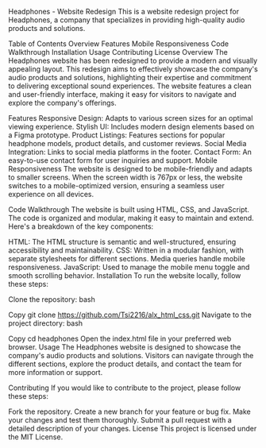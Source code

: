 Headphones - Website Redesign
This is a website redesign project for Headphones, a company that specializes in providing high-quality audio products and solutions.

Table of Contents
Overview
Features
Mobile Responsiveness
Code Walkthrough
Installation
Usage
Contributing
License
Overview
The Headphones website has been redesigned to provide a modern and visually appealing layout. This redesign aims to effectively showcase the company's audio products and solutions, highlighting their expertise and commitment to delivering exceptional sound experiences. The website features a clean and user-friendly interface, making it easy for visitors to navigate and explore the company's offerings.

Features
Responsive Design: Adapts to various screen sizes for an optimal viewing experience.
Stylish UI: Includes modern design elements based on a Figma prototype.
Product Listings: Features sections for popular headphone models, product details, and customer reviews.
Social Media Integration: Links to social media platforms in the footer.
Contact Form: An easy-to-use contact form for user inquiries and support.
Mobile Responsiveness
The website is designed to be mobile-friendly and adapts to smaller screens. When the screen width is 767px or less, the website switches to a mobile-optimized version, ensuring a seamless user experience on all devices.

Code Walkthrough
The website is built using HTML, CSS, and JavaScript. The code is organized and modular, making it easy to maintain and extend. Here's a breakdown of the key components:

HTML: The HTML structure is semantic and well-structured, ensuring accessibility and maintainability.
CSS: Written in a modular fashion, with separate stylesheets for different sections. Media queries handle mobile responsiveness.
JavaScript: Used to manage the mobile menu toggle and smooth scrolling behavior.
Installation
To run the website locally, follow these steps:

Clone the repository:
bash

Copy
git clone https://github.com/Tsi2216/alx_html_css.git
Navigate to the project directory:
bash

Copy
cd headphones
Open the index.html file in your preferred web browser.
Usage
The Headphones website is designed to showcase the company's audio products and solutions. Visitors can navigate through the different sections, explore the product details, and contact the team for more information or support.

Contributing
If you would like to contribute to the project, please follow these steps:

Fork the repository.
Create a new branch for your feature or bug fix.
Make your changes and test them thoroughly.
Submit a pull request with a detailed description of your changes.
License
This project is licensed under the MIT License.